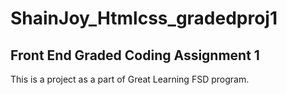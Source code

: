 # ShainJoy_Htmlcss_gradedproj1
Front End Graded Coding Assignment 1
------------------------------------

This is a project as a part of Great Learning FSD program.
